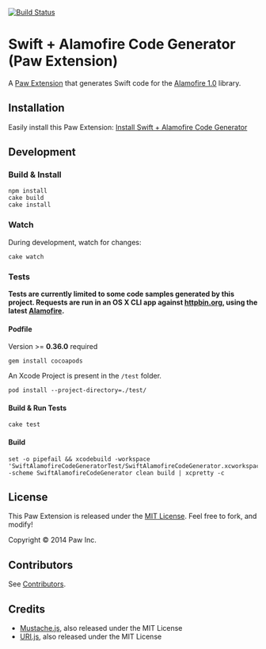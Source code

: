 [![Build Status](https://travis-ci.org/luckymarmot/Paw-SwiftAlamofireCodeGenerator.svg?branch=master)](https://travis-ci.org/luckymarmot/Paw-SwiftAlamofireCodeGenerator)

# Swift + Alamofire Code Generator (Paw Extension)

A [Paw Extension](http://luckymarmot.com/paw/extensions/) that generates Swift code for the [Alamofire 1.0](https://github.com/Alamofire/Alamofire) library.

## Installation

Easily install this Paw Extension: [Install Swift + Alamofire Code Generator](http://luckymarmot.com/paw/extensions/SwiftAlamofireCodeGenerator)

## Development

### Build & Install

```shell
npm install
cake build
cake install
```

### Watch

During development, watch for changes:

```shell
cake watch
```

### Tests

**Tests are currently limited to some code samples generated by this project. Requests are run in an OS X CLI app against [httpbin.org](http://httpbin.org/), using the latest [Alamofire](https://github.com/Alamofire/Alamofire).**

#### Podfile

Version >= **0.36.0** required

```shell
gem install cocoapods
```

An Xcode Project is present in the `/test` folder.

```shell
pod install --project-directory=./test/
```

#### Build & Run Tests

```shell
cake test
```

#### Build

```shell
set -o pipefail && xcodebuild -workspace 'SwiftAlamofireCodeGeneratorTest/SwiftAlamofireCodeGenerator.xcworkspace' -scheme SwiftAlamofireCodeGenerator clean build | xcpretty -c
```

## License

This Paw Extension is released under the [MIT License](LICENSE). Feel free to fork, and modify!

Copyright © 2014 Paw Inc.

## Contributors

See [Contributors](https://github.com/luckymarmot/Paw-SwiftAlamofireCodeGenerator/graphs/contributors).

## Credits

* [Mustache.js](https://github.com/janl/mustache.js/), also released under the MIT License
* [URI.js](http://medialize.github.io/URI.js/), also released under the MIT License
